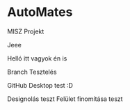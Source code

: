 # AutoMates
MISZ Projekt

Jeee

Helló itt vagyok én is

Branch Tesztelés

GitHub Desktop test :D

Designolás teszt
Felület finomítása teszt
